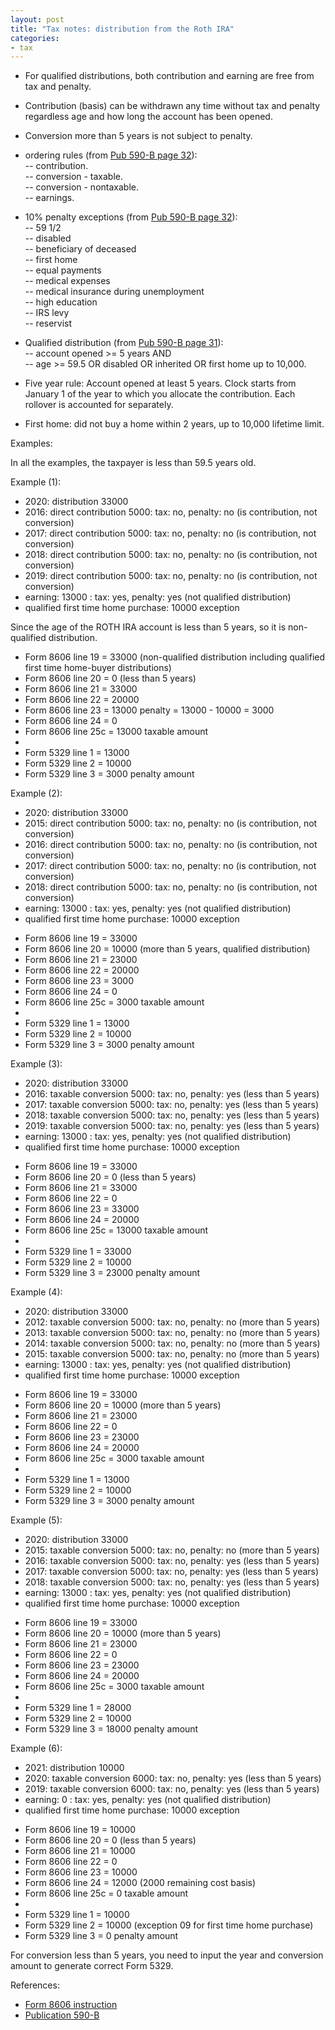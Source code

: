 ```yaml
---
layout: post
title: "Tax notes: distribution from the Roth IRA"
categories:
- tax
---
```


- For qualified distributions, both contribution and earning are free from tax and penalty.
- Contribution (basis) can be withdrawn any time without tax and penalty regardless age and how long the account has been opened.
- Conversion more than 5 years is not subject to penalty.

- ordering rules (from [Pub 590-B page 32][590b]):  
  -- contribution.  
  -- conversion - taxable.  
  -- conversion - nontaxable.   
  -- earnings.

- 10% penalty exceptions (from [Pub 590-B page 32][590b]):  
  -- 59 1/2  
  -- disabled  
  -- beneficiary of deceased  
  -- first home  
  -- equal payments  
  -- medical expenses  
  -- medical insurance during unemployment  
  -- high education  
  -- IRS levy  
  -- reservist

- Qualified distribution (from [Pub 590-B page 31][590b]):  
  -- account opened >= 5 years AND  
  -- age >= 59.5 OR disabled OR inherited OR first home up to 10,000.

- Five year rule: Account opened at least 5 years. Clock starts from January 1 of the year to which you allocate the contribution. Each rollover is accounted for separately.
- First home: did not buy a home within 2 years, up to 10,000 lifetime limit.

Examples:

In all the examples, the taxpayer is less than 59.5 years old.

Example (1):

- 2020: distribution 33000
- 2016: direct contribution 5000: tax:  no, penalty: no (is contribution, not conversion)
- 2017: direct contribution 5000: tax:  no, penalty: no (is contribution, not conversion)
- 2018: direct contribution 5000: tax:  no, penalty: no (is contribution, not conversion)
- 2019: direct contribution 5000: tax:  no, penalty: no (is contribution, not conversion)
- earning: 13000                : tax: yes, penalty: yes (not qualified distribution)
- qualified first time home purchase: 10000 exception

Since the age of the ROTH IRA account is less than 5 years, so it is non-qualified distribution.

* Form 8606 line 19 = 33000 (non-qualified distribution including qualified first time home-buyer distributions)
* Form 8606 line 20 = 0 (less than 5 years)  
* Form 8606 line 21 = 33000  
* Form 8606 line 22 = 20000  
* Form 8606 line 23 = 13000 penalty = 13000 - 10000 = 3000  
* Form 8606 line 24 = 0  
* Form 8606 line 25c = 13000 taxable amount
*
* Form 5329 line 1 = 13000
* Form 5329 line 2 = 10000
* Form 5329 line 3 =  3000 penalty amount

Example (2):

- 2020: distribution 33000
- 2015: direct contribution 5000: tax:  no, penalty: no (is contribution, not conversion)
- 2016: direct contribution 5000: tax:  no, penalty: no (is contribution, not conversion)
- 2017: direct contribution 5000: tax:  no, penalty: no (is contribution, not conversion)
- 2018: direct contribution 5000: tax:  no, penalty: no (is contribution, not conversion)
- earning: 13000                : tax: yes, penalty: yes (not qualified distribution)
- qualified first time home purchase: 10000 exception

* Form 8606 line 19 = 33000
* Form 8606 line 20 = 10000 (more than 5 years, qualified distribution)  
* Form 8606 line 21 = 23000  
* Form 8606 line 22 = 20000  
* Form 8606 line 23 = 3000
* Form 8606 line 24 = 0  
* Form 8606 line 25c = 3000 taxable amount
* 
* Form 5329 line 1 = 13000
* Form 5329 line 2 = 10000
* Form 5329 line 3 =  3000 penalty amount

Example (3):

- 2020: distribution 33000
- 2016: taxable conversion 5000: tax:  no, penalty: yes (less than 5 years)
- 2017: taxable conversion 5000: tax:  no, penalty: yes (less than 5 years)
- 2018: taxable conversion 5000: tax:  no, penalty: yes (less than 5 years)
- 2019: taxable conversion 5000: tax:  no, penalty: yes (less than 5 years)
- earning: 13000               : tax: yes, penalty: yes (not qualified distribution)
- qualified first time home purchase: 10000 exception

* Form 8606 line 19 = 33000  
* Form 8606 line 20 = 0 (less than 5 years)  
* Form 8606 line 21 = 33000  
* Form 8606 line 22 = 0  
* Form 8606 line 23 = 33000   
* Form 8606 line 24 = 20000  
* Form 8606 line 25c = 13000 taxable amount
* 
* Form 5329 line 1 = 33000
* Form 5329 line 2 = 10000
* Form 5329 line 3 = 23000 penalty amount

Example (4):

- 2020: distribution 33000
- 2012: taxable conversion 5000: tax:  no, penalty: no (more than 5 years)
- 2013: taxable conversion 5000: tax:  no, penalty: no (more than 5 years)
- 2014: taxable conversion 5000: tax:  no, penalty: no (more than 5 years)
- 2015: taxable conversion 5000: tax:  no, penalty: no (more than 5 years)
- earning: 13000               : tax: yes, penalty: yes (not qualified distribution)
- qualified first time home purchase: 10000 exception

* Form 8606 line 19 = 33000  
* Form 8606 line 20 = 10000 (more than 5 years)  
* Form 8606 line 21 = 23000  
* Form 8606 line 22 = 0  
* Form 8606 line 23 = 23000  
* Form 8606 line 24 = 20000  
* Form 8606 line 25c = 3000 taxable amount
* 
* Form 5329 line 1 = 13000  
* Form 5329 line 2 = 10000  
* Form 5329 line 3 =  3000 penalty amount

Example (5):

- 2020: distribution 33000
- 2015: taxable conversion 5000: tax:  no, penalty: no  (more than 5 years)
- 2016: taxable conversion 5000: tax:  no, penalty: yes (less than 5 years)
- 2017: taxable conversion 5000: tax:  no, penalty: yes (less than 5 years)
- 2018: taxable conversion 5000: tax:  no, penalty: yes (less than 5 years)
- earning: 13000               : tax: yes, penalty: yes (not qualified distribution)
- qualified first time home purchase: 10000 exception

* Form 8606 line 19 = 33000
* Form 8606 line 20 = 10000 (more than 5 years)
* Form 8606 line 21 = 23000  
* Form 8606 line 22 = 0
* Form 8606 line 23 = 23000
* Form 8606 line 24 = 20000  
* Form 8606 line 25c = 3000 taxable amount
*
* Form 5329 line 1 = 28000
* Form 5329 line 2 = 10000
* Form 5329 line 3 = 18000 penalty amount

Example (6):

- 2021: distribution 10000
- 2020: taxable conversion 6000: tax:  no, penalty: yes (less than 5 years)
- 2019: taxable conversion 6000: tax:  no, penalty: yes (less than 5 years)
- earning: 0                   : tax: yes, penalty: yes (not qualified distribution)
- qualified first time home purchase: 10000 exception

* Form 8606 line 19 = 10000
* Form 8606 line 20 = 0 (less than 5 years)
* Form 8606 line 21 = 10000
* Form 8606 line 22 = 0
* Form 8606 line 23 = 10000
* Form 8606 line 24 = 12000 (2000 remaining cost basis)
* Form 8606 line 25c = 0 taxable amount
*
* Form 5329 line 1 = 10000
* Form 5329 line 2 = 10000 (exception 09 for first time home purchase)
* Form 5329 line 3 = 0 penalty amount

For conversion less than 5 years, you need to input the year and conversion amount to generate correct Form 5329.

References: 

- <a href="https://www.irs.gov/pub/irs-pdf/i8606.pdf" target="_blank">Form 8606 instruction</a>
- <a href="https://www.irs.gov/pub/irs-pdf/p590b.pdf" target="_blank">Publication 590-B</a>

[8606]: https://www.irs.gov/pub/irs-pdf/i8606.pdf
[590b]: https://www.irs.gov/pub/irs-pdf/p590b.pdf
